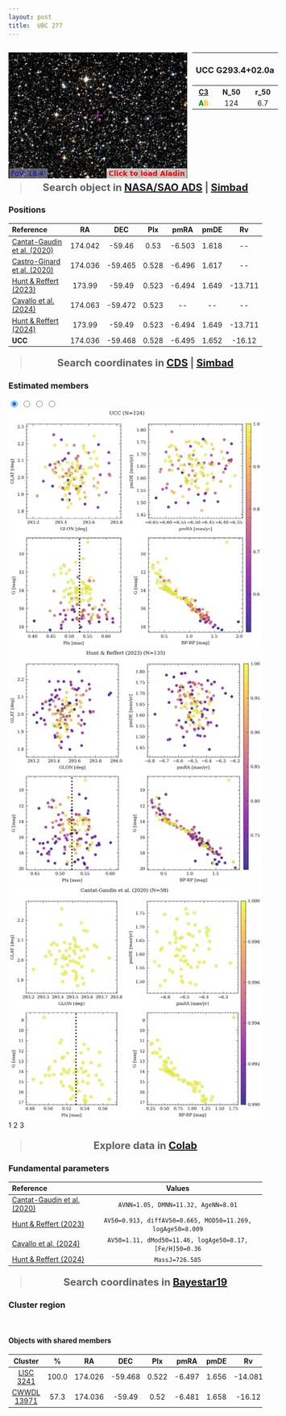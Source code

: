 ```yaml
---
layout: post
title:  UBC 277
---
```

<div style="display: flex; justify-content: space-between; width:720px;height:250px">
<div style="text-align: center;">

<!-- Static image + data attributes for FOV and target -->
<img id="aladin_img"
     data-umami-event="aladin_load"
     src="https://raw.githubusercontent.com/ucc23/Q4P/main/plots/ubc277_aladin.webp"
     alt="Click to load Aladin Lite" 
     style="width:355px;height:250px; cursor: pointer;"
     data-fov="0.223" 
     data-target="174.036 -59.468"/>
<!-- Div to contain Aladin Lite viewer -->
<div id="aladin-lite-div" style="width:355px;height:250px;display:none;"></div>
<!-- Aladin Lite script (will be loaded after the image is clicked) -->
<script src="{{ site.baseurl }}/scripts/aladin_load.js"></script>

</div>
<!-- Left block -->

<table style="width:355px;height:250px;">
  <!-- Row 1 (title) -->
  <tr>
    <td colspan="5"><h3>UCC G293.4+02.0a</h3></td>
  </tr>
  <!-- Row 2 -->
  <tr>
    <th style="text-align: center;"><a href="https://ucc.ar/faq#what-is-the-c3-parameter" title="Combined class">C3</a></th>
    <th style="text-align: center;"><div title="Stars with membership probability >50%">N_50</div></th>
    <th style="text-align: center;"><div title="Radius that contains half the members [arcmin]">r_50</div></th>
  </tr>
  <!-- Row 3 -->
  <tr>
    <td style="text-align: center;"><span style="color: green; font-weight: bold;">A</span><span style="color: #FFC300; font-weight: bold;">B</span></td>
    <td style="text-align: center;">124</td>
    <td style="text-align: center;">6.7</td>
  </tr>
</table>
</div>

> <p style="text-align:center; font-weight: bold; font-size:20px">Search object in <a data-umami-event="nasa_search" href="https://ui.adsabs.harvard.edu/search/q=%20collection%3Aastronomy%20body%3A%22UBC%20277%22&sort=date%20desc%2C%20bibcode%20desc&p_=0" target="_blank">NASA/SAO ADS</a> | <a data-umami-event="simbad_search" href="https://simbad.cds.unistra.fr/simbad/sim-id-refs?Ident=ubc277" target="_blank">Simbad</a></p>


### Positions

| Reference    | RA    | DEC   | Plx  | pmRA  | pmDE   |  Rv  |
| :---         | :---: | :---: | :---: | :---: | :---: | :---: |
|[Cantat-Gaudin et al. (2020)](https://ui.adsabs.harvard.edu/abs/2020A%26A...640A...1C) | 174.042 | -59.46 | 0.53 | -6.503 | 1.618 | -- |
|[Castro-Ginard et al. (2020)](https://ui.adsabs.harvard.edu/abs/2020A%26A...635A..45C) | 174.036 | -59.465 | 0.528 | -6.496 | 1.617 | -- |
|[Hunt & Reffert (2023)](https://ui.adsabs.harvard.edu/abs/2023A%26A...673A.114H) | 173.99 | -59.49 | 0.523 | -6.494 | 1.649 | -13.711 |
|[Cavallo et al. (2024)](https://ui.adsabs.harvard.edu/abs/2024AJ....167...12C) | 174.063 | -59.472 | 0.523 | -- | -- | -- |
|[Hunt & Reffert (2024)](https://ui.adsabs.harvard.edu/abs/2024A%26A...686A..42H) | 173.99 | -59.49 | 0.523 | -6.494 | 1.649 | -13.711 |
| **UCC** |174.036 | -59.468 | 0.528 | -6.495 | 1.652 | -16.12 |

> <p style="text-align:center; font-weight: bold; font-size:20px">Search coordinates in <a data-umami-event="cds_coord_search" href="https://cdsportal.u-strasbg.fr/?target=174.036,-59.468" target="_blank">CDS</a> | <a data-umami-event="simbad_coord_search" href="https://simbad.cds.unistra.fr/mobile/object_list.html?coord=174.036%20-59.468&output=json&radius=5&userEntry=ubc277" target="_blank">Simbad</a></p>

### Estimated members

<div class="carousel">
<input type="radio" name="radio-btn" id="slide1" checked>
<input type="radio" name="radio-btn" id="slide1">
<input type="radio" name="radio-btn" id="slide2">
<input type="radio" name="radio-btn" id="slide3">
<div class="slides">
<div class="slide">
<a href="https://raw.githubusercontent.com/ucc23/Q4P/main/plots/UCC/ubc277.webp" target="_blank">
<img src="https://raw.githubusercontent.com/ucc23/Q4P/main/plots/UCC/ubc277.webp" alt="UBC 277 UCC">
</a>
</div>
<div class="slide">
<a href="https://raw.githubusercontent.com/ucc23/Q4P/main/plots/HUNT23/ubc277.webp" target="_blank">
<img src="https://raw.githubusercontent.com/ucc23/Q4P/main/plots/HUNT23/ubc277.webp" alt="UBC 277 HUNT23">
</a>
</div>
<div class="slide">
<a href="https://raw.githubusercontent.com/ucc23/Q4P/main/plots/CANTAT20/ubc277.webp" target="_blank">
<img src="https://raw.githubusercontent.com/ucc23/Q4P/main/plots/CANTAT20/ubc277.webp" alt="UBC 277 CANTAT20">
</a>
</div>
</div>
<div class="indicators">
<label for="slide1">1</label>
<label for="slide2">2</label>
<label for="slide3">3</label>
</div>
</div>


> <p style="text-align:center; font-weight: bold; font-size:20px">Explore data in <a data-umami-event="colab" href="https://colab.research.google.com/github/ucc23/ucc/blob/main/assets/notebook.ipynb" target="_blank">Colab</a></p>


### Fundamental parameters

| Reference |  Values |
| :---      |  :---:  |
| [Cantat-Gaudin et al. (2020)](https://ui.adsabs.harvard.edu/abs/2020A%26A...640A...1C) | `AVNN=1.05, DMNN=11.32, AgeNN=8.01` |
| [Hunt & Reffert (2023)](https://ui.adsabs.harvard.edu/abs/2023A%26A...673A.114H) | `AV50=0.913, diffAV50=0.665, MOD50=11.269, logAge50=8.009` |
| [Cavallo et al. (2024)](https://ui.adsabs.harvard.edu/abs/2024AJ....167...12C) | `AV50=1.11, dMod50=11.46, logAge50=8.17, [Fe/H]50=0.36` |
| [Hunt & Reffert (2024)](https://ui.adsabs.harvard.edu/abs/2024A%26A...686A..42H) | `MassJ=726.585` |

> <p style="text-align:center; font-weight: bold; font-size:20px">Search coordinates in <a data-umami-event="bayestar" href="http://argonaut.skymaps.info/query?lon=293.5%20&lat=2.012&coordsys=gal&mapname=bayestar2019" target="_blank">Bayestar19</a></p>


### Cluster region

<html lang="en">
  <body>
    <center>
    <div id="plot-params"
         data-oc-name="ubc277"
         data-ra-center="174.04"
         data-dec-center="-59.46"
         data-rad-deg="6.7"
         data-plx="0.528">
    </div>
    <div id="plot-container">
        <div id="plot"></div>
    </div>
    <script defer type="module" src="{{ site.baseurl }}/scripts/radec_scatter.js"></script>
    </center>
  </body>
</html>
<br>


#### Objects with shared members

| Cluster | <span title="Percentage of members that this OC shares with the ones listed">%</span>   | RA   | DEC   | Plx   | pmRA  | pmDE  | Rv    |
| :---:   | :-: |:---: | :---: | :---: | :---: | :---: | :---: |
|[LISC 3241](/_clusters/lisc3241/)| 100.0 | 174.026 | -59.468 | 0.522 | -6.497 | 1.656 | -14.081 |
|[CWWDL 13971](/_clusters/cwwdl13971/)| 57.3 | 174.036 | -59.49 | 0.52 | -6.481 | 1.658 | -16.12 |